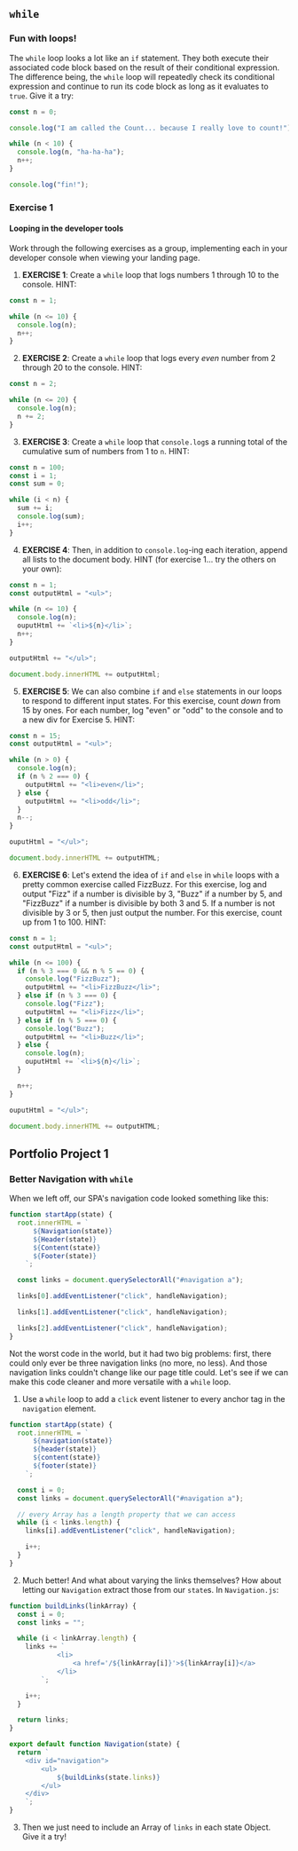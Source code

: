 ## `while`

### Fun with loops!

The `while` loop looks a lot like an `if` statement. They both execute their associated code block based on the result of their conditional expression. The difference being, the `while` loop will repeatedly check its conditional expression and continue to run its code block as long as it evaluates to `true`. Give it a try:

```javascript
const n = 0;

console.log("I am called the Count... because I really love to count!");

while (n < 10) {
  console.log(n, "ha-ha-ha");
  n++;
}

console.log("fin!");
```

### Exercise 1

#### Looping in the developer tools

Work through the following exercises as a group, implementing each in your developer console when viewing your landing page.

1. **EXERCISE 1**: Create a `while` loop that logs numbers 1 through 10 to the console. HINT:

```javascript
const n = 1;

while (n <= 10) {
  console.log(n);
  n++;
}
```

2. **EXERCISE 2**: Create a `while` loop that logs every _even_ number from 2 through 20 to the console. HINT:

```javascript
const n = 2;

while (n <= 20) {
  console.log(n);
  n += 2;
}
```

3. **EXERCISE 3**: Create a `while` loop that `console.log`s a running total of the cumulative sum of numbers from 1 to `n`. HINT:

```javascript
const n = 100;
const i = 1;
const sum = 0;

while (i < n) {
  sum += i;
  console.log(sum);
  i++;
}
```

4. **EXERCISE 4**: Then, in addition to `console.log`-ing each iteration, append all lists to the document body. HINT (for exercise 1... try the others on your own):

```javascript
const n = 1;
const outputHtml = "<ul>";

while (n <= 10) {
  console.log(n);
  ouputHtml += `<li>${n}</li>`;
  n++;
}

outputHtml += "</ul>";

document.body.innerHTML += outputHtml;
```

5. **EXERCISE 5**: We can also combine `if` and `else` statements in our loops to respond to different input states. For this exercise, count _down_ from 15 by ones. For each number, log "even" or "odd" to the console and to a new div for Exercise 5. HINT:

```javascript
const n = 15;
const outputHtml = "<ul>";

while (n > 0) {
  console.log(n);
  if (n % 2 === 0) {
    outputHtml += "<li>even</li>";
  } else {
    outputHtml += "<li>odd</li>";
  }
  n--;
}

ouputHtml = "</ul>";

document.body.innerHTML += outputHTML;
```

6. **EXERCISE 6**: Let's extend the idea of `if` and `else` in `while` loops with a pretty common exercise called FizzBuzz. For this exercise, log and output "Fizz" if a number is divisible by 3, "Buzz" if a number by 5, and "FizzBuzz" if a number is divisible by both 3 and 5. If a number is not divisible by 3 or 5, then just output the number. For this exercise, count up from 1 to 100. HINT:

```javascript
const n = 1;
const outputHtml = "<ul>";

while (n <= 100) {
  if (n % 3 === 0 && n % 5 == 0) {
    console.log("FizzBuzz");
    outputHtml += "<li>FizzBuzz</li>";
  } else if (n % 3 === 0) {
    console.log("Fizz");
    outputHtml += "<li>Fizz</li>";
  } else if (n % 5 === 0) {
    console.log("Buzz");
    outputHtml += "<li>Buzz</li>";
  } else {
    console.log(n);
    ouputHtml += `<li>${n}</li>`;
  }

  n++;
}

ouputHtml = "</ul>";

document.body.innerHTML += outputHTML;
```

## Portfolio Project 1

### Better Navigation with `while`

When we left off, our SPA's navigation code looked something like this:

```javascript
function startApp(state) {
  root.innerHTML = `
      ${Navigation(state)}
      ${Header(state)}
      ${Content(state)}
      ${Footer(state)}
    `;

  const links = document.querySelectorAll("#navigation a");

  links[0].addEventListener("click", handleNavigation);

  links[1].addEventListener("click", handleNavigation);

  links[2].addEventListener("click", handleNavigation);
}
```

Not the worst code in the world, but it had two big problems: first, there could only ever be three navigation links (no more, no less). And those navigation links couldn't change like our page title could. Let's see if we can make this code cleaner and more versatile with a `while` loop.

1. Use a `while` loop to add a `click` event listener to every anchor tag in the `navigation` element.

```javascript
function startApp(state) {
  root.innerHTML = `
      ${navigation(state)}
      ${header(state)}
      ${content(state)}
      ${footer(state)}
    `;

  const i = 0;
  const links = document.querySelectorAll("#navigation a");

  // every Array has a length property that we can access
  while (i < links.length) {
    links[i].addEventListener("click", handleNavigation);

    i++;
  }
}
```

2. Much better! And what about varying the links themselves? How about letting our `Navigation` extract those from our `state`s. In `Navigation.js`:

```javascript
function buildLinks(linkArray) {
  const i = 0;
  const links = "";

  while (i < linkArray.length) {
    links += `
            <li>
                <a href='/${linkArray[i]}'>${linkArray[i]}</a>
            </li>
        `;

    i++;
  }

  return links;
}

export default function Navigation(state) {
  return `
    <div id="navigation">
        <ul>
            ${buildLinks(state.links)}
        </ul>
    </div>
    `;
}
```

3. Then we just need to include an Array of `links` in each state Object. Give it a try!
